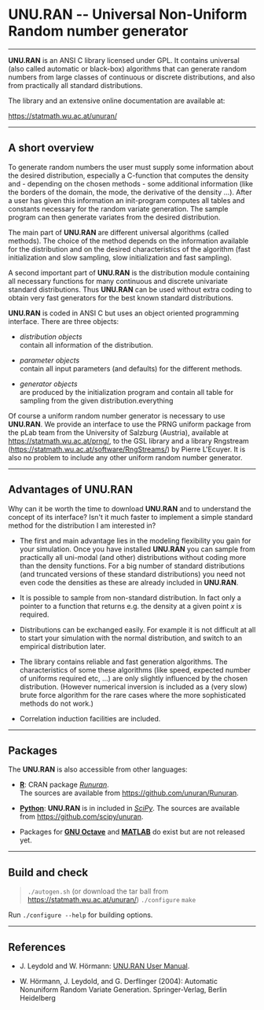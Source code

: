 
# UNU.RAN -- Universal Non-Uniform Random number generator

-------------------------------------------------------------------------------

__UNU.RAN__ is an ANSI C library licensed under GPL. 
It contains universal (also called automatic or black-box) algorithms
that can generate random numbers from large classes of continuous or
discrete distributions, and also from practically all standard
distributions.

The library and an extensive online documentation are available at:

<https://statmath.wu.ac.at/unuran/>

---------------------------------------------------------

## A short overview

To generate random numbers the user must supply some information about
the desired distribution, especially a C-function that computes the
density and - depending on the chosen methods - some additional
information (like the borders of the domain, the mode, the derivative
of the density ...). After a user has given this information an
init-program computes all tables and constants necessary for the
random variate generation. The sample program can then generate
variates from the desired distribution.

The main part of __UNU.RAN__ are different universal algorithms 
(called methods).
The choice of the method depends on the information available for
the distribution and on the desired characteristics of the algorithm
(fast initialization and slow sampling, slow initialization and
fast sampling).

A second important part of __UNU.RAN__ is the distribution module
containing all necessary functions for many continuous and discrete
univariate standard distributions. Thus __UNU.RAN__ can be used  without
extra coding to obtain very fast generators for the best known
standard distributions.

__UNU.RAN__ is coded in ANSI C but uses an object oriented programming
interface. There are three objects:

+ *distribution objects*  
  contain all information of the distribution.
		
+ *parameter objects*  
  contain all input parameters (and defaults) for the
  different methods.
		
+ *generator objects*  
  are produced by the initialization program and contain all
  table for sampling from the given distribution.everything

Of course a uniform random number generator is necessary to use
__UNU.RAN__. We provide an interface to use the PRNG uniform package from
the pLab team from the University of Salzburg (Austria),
available at <https://statmath.wu.ac.at/prng/>, 
to the GSL library and a library Rngstream
(<https://statmath.wu.ac.at/software/RngStreams/>) by Pierre L'Ecuyer.
It is also no problem to include any other uniform random number
generator.

---------------------------------------------------------

## Advantages of UNU.RAN


Why can it be worth the time to download __UNU.RAN__ and to understand the
concept of its interface? Isn't it much faster to implement a simple
standard method for the distribution I am interested in?

- The first and main advantage lies in the modeling flexibility you
  gain for your simulation. Once you have installed __UNU.RAN__ you can
  sample from practically all uni-modal (and other) distributions
  without coding more than the density functions. For a big number of
  standard distributions (and truncated versions of these standard
  distributions) you need not even code the densities as these are
  already included in __UNU.RAN__.

- It is possible to sample from non-standard distribution. In fact
  only a pointer to a function that returns e.g. the density at a
  given point *x* is required.

- Distributions can be exchanged easily. For example it is not
  difficult at all to start your simulation with the normal
  distribution, and switch to an empirical distribution later.

- The library contains reliable and fast generation algorithms. The
  characteristics of some these algorithms (like speed, expected
  number of uniforms required etc, ...) are only slightly influenced
  by the chosen distribution. (However numerical inversion is included
  as a (very slow) brute force algorithm for the rare cases where the
  more sophisticated methods do not work.)

- Correlation induction facilities are included. 

---------------------------------------------------------

## Packages

The __UNU.RAN__ is also accessible from other languages:

+ __[R](https://www.r-project.org/)__: 
  CRAN package
  *[Runuran](https://CRAN.R-project.org/package=Runuran)*.  
  The sources are available from <https://github.com/unuran/Runuran>.

+ __[Python](https://www.python.org/)__:
  __UNU.RAN__ is in included in *[SciPy](https://scipy.org/)*.
  The sources are available from <https://github.com/scipy/unuran>.
  
+ Packages for __[GNU Octave](https://octave.org/)__ and 
  __[MATLAB](https://de.mathworks.com/products/matlab.html)__ do exist
  but are not released yet.
  
---------------------------------------------------------

## Build and check


> `./autogen.sh` (or download the tar ball from <https://statmath.wu.ac.at/unuran/>)
> `./configure`
> `make`

Run `./configure --help` for building options.

---------------------------------------------------------

## References

* J. Leydold and W. Hörmann:
  [UNU.RAN User Manual](https://statmath.wu.ac.at/unuran/).

* W. Hörmann, J. Leydold, and G. Derflinger (2004):
  Automatic Nonuniform Random Variate Generation.
  Springer-Verlag, Berlin Heidelberg
